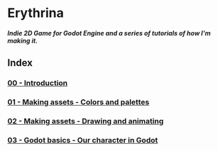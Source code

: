 # Erythrina
##### Indie 2D Game for Godot Engine and a series of tutorials of how I'm making it.


## Index
### [00 - Introduction](doc/00_introduction.md)
### [01 - Making assets - Colors and palettes](doc/01_making_assets.md)
### [02 - Making assets - Drawing and animating](doc/02_making_assets.md)
### [03 - Godot basics - Our character in Godot](doc/03_our_character_in_godot.md)
